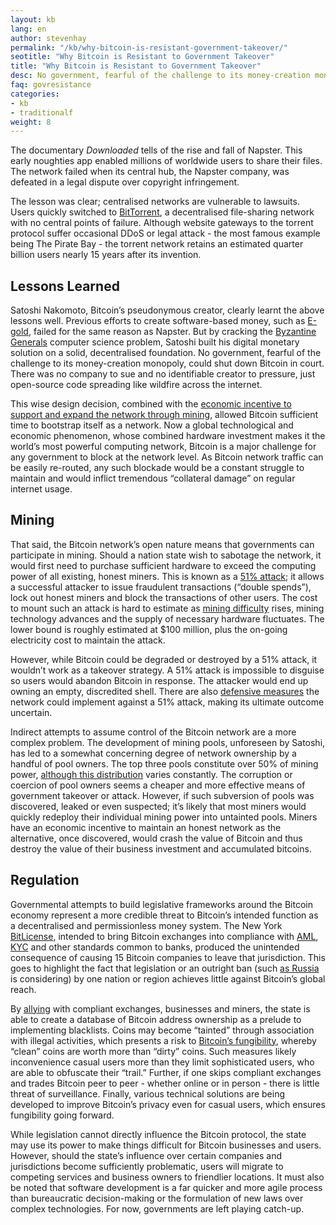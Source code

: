 ```yaml
---
layout: kb
lang: en
author: stevenhay
permalink: "/kb/why-bitcoin-is-resistant-government-takeover/"
seotitle: "Why Bitcoin is Resistant to Government Takeover"
title: "Why Bitcoin is Resistant to Government Takeover"
desc: No government, fearful of the challenge to its money-creation monopoly, could shut down Bitcoin in court.
faq: govresistance
categories: 
- kb
- traditionalf
weight: 8
---
```

The documentary *Downloaded* tells of the rise and fall of Napster. This early noughties app enabled millions of worldwide users to share their files. The network failed when its central hub, the Napster company, was defeated in a legal dispute over copyright infringement. 

The lesson was clear; centralised networks are vulnerable to lawsuits. Users quickly switched to [BitTorrent](https://en.wikipedia.org/wiki/BitTorrent), a decentralised file-sharing network with no central points of failure. Although website gateways to the torrent protocol suffer occasional DDoS or legal attack - the most famous example being The Pirate Bay - the torrent network retains an estimated quarter billion users nearly 15 years after its invention. 

## Lessons Learned
Satoshi Nakomoto, Bitcoin’s pseudonymous creator, clearly learnt the above lessons well. Previous efforts to create software-based money, such as [E-gold](https://en.wikipedia.org/wiki/E-gold), failed for the same reason as Napster. But by cracking the [Byzantine Generals](http://www.mail-archive.com/cryptography@metzdowd.com/msg09997.html) computer science problem, Satoshi built his digital monetary solution on a solid, decentralised foundation. No government, fearful of the challenge to its money-creation monopoly, could shut down Bitcoin in court. There was no company to sue and no identifiable creator to pressure, just open-source code spreading like wildfire across the internet.

This wise design decision, combined with the [economic incentive to support and expand the network through mining](/kb/what-is-bitcoin-mining/), allowed Bitcoin sufficient time to bootstrap itself as a network. Now a global technological and economic phenomenon, whose combined hardware investment makes it the world’s most powerful computing network, Bitcoin is a major challenge for any government to block at the network level. As Bitcoin network traffic can be easily re-routed, any such blockade would be a constant struggle to maintain and would inflict tremendous “collateral damage” on regular internet usage. 


## Mining
That said, the Bitcoin network’s open nature means that governments can participate in mining. Should a nation state wish to sabotage the network, it would first need to purchase sufficient hardware to exceed the computing power of all existing, honest miners. This is known as a [51% attack](http://en.bitcoinwiki.org/Bitcoin_weaknesses#51.25_attack); it allows a successful attacker to issue fraudulent transactions (“double spends”), lock out honest miners and block the transactions of other users. The cost to mount such an attack is hard to estimate as [mining difficulty](https://blockchain.info/charts/difficulty?timespan=all&showDataPoints=false&daysAverageString=1&show_header=true&scale=0&address=) rises, mining technology advances and the supply of necessary hardware fluctuates. The lower bound is roughly estimated at $100 million, plus the on-going electricity cost to maintain the attack. 

However, while Bitcoin could be degraded or destroyed by a 51% attack, it wouldn’t work as a takeover strategy. A 51% attack is impossible to disguise so users would abandon Bitcoin in response. The attacker would end up owning an empty, discredited shell. There are also [defensive measures](https://www.cryptocoinsnews.com/4-lines-defence-51-attack/) the network could implement against a 51% attack, making its ultimate outcome uncertain.

Indirect attempts to assume control of the Bitcoin network are a more complex problem. The development of mining pools, unforeseen by Satoshi, has led to a somewhat concerning degree of network ownership by a handful of pool owners. The top three pools constitute over 50% of mining power, [although this distribution](https://blockchain.info/pools) varies constantly. The corruption or coercion of pool owners seems a cheaper and more effective means of government takeover or attack. However, if such subversion of pools was discovered, leaked or even suspected; it’s likely that most miners would quickly redeploy their individual mining power into untainted pools. Miners have an economic incentive to maintain an honest network as the alternative, once discovered, would crash the value of Bitcoin and thus destroy the value of their business investment and accumulated bitcoins. 

## Regulation
Governmental attempts to build legislative frameworks around the Bitcoin economy represent a more credible threat to Bitcoin’s intended function as a decentralised and permissionless money system. The New York [BitLicense](https://www.eff.org/deeplinks/2014/10/beware-bitlicense-new-yorks-virtual-currency-regulations-invade-privacy-and-hamper), intended to bring Bitcoin exchanges into compliance with [AML](https://en.wikipedia.org/wiki/Money_laundering#Enforcement), [KYC](https://en.wikipedia.org/wiki/Know_your_customer) and other standards common to banks, produced the unintended consequence of causing 15 Bitcoin companies to leave that jurisdiction. This goes to highlight the fact that legislation or an outright ban (such [as Russia](http://cryptogazette.com/russia-prison-for-being-involved-with-bitcoin/) is considering) by one nation or region achieves little against Bitcoin’s global reach. 

By [allying](http://blockchainalliance.org/) with compliant exchanges, businesses and miners, the state is able to create a database of Bitcoin address ownership as a prelude to implementing blacklists. Coins may become “tainted” through association with illegal activities, which presents a risk to [Bitcoin’s fungibility](/kb/why-bitcoin-is-good-money/), whereby “clean” coins are worth more than “dirty” coins. Such measures likely inconvenience casual users more than they limit sophisticated users, who are able to obfuscate their “trail.” Further, if one skips compliant exchanges and trades Bitcoin peer to peer - whether online or in person - there is little threat of surveillance. Finally, various technical solutions are being developed to improve Bitcoin’s privacy even for casual users, which ensures fungibility going forward. 

While legislation cannot directly influence the Bitcoin protocol, the state may use its power to make things difficult for Bitcoin businesses and users. However, should the state’s influence over certain companies and jurisdictions become sufficiently problematic, users will migrate to competing services and business owners to friendlier locations. It must also be noted that software development is a far quicker and more agile process than bureaucratic decision-making or the formulation of new laws over complex technologies. For now, governments are left playing catch-up.